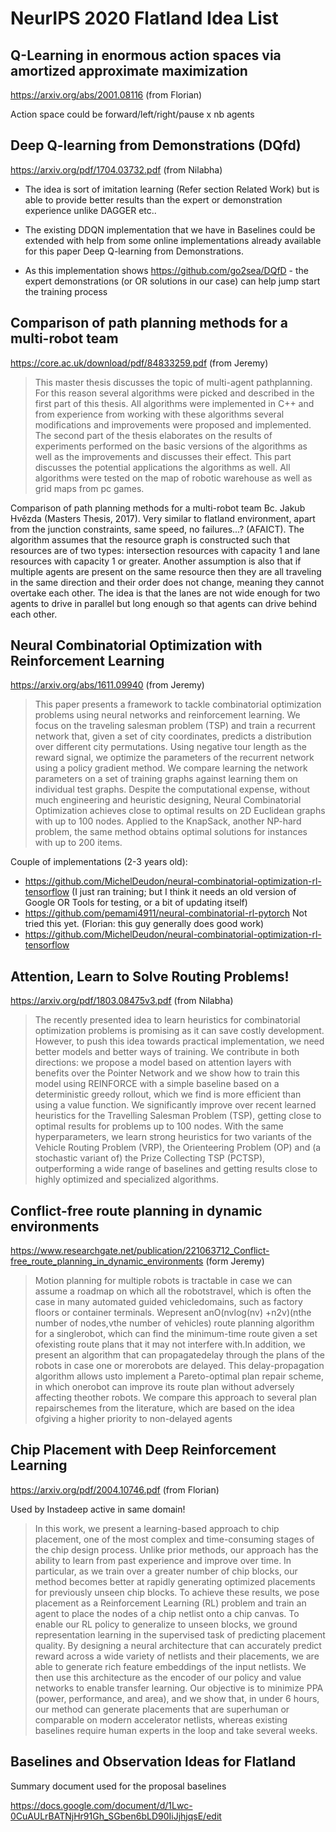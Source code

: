 # NeurIPS 2020 Flatland Idea List


Q-Learning in enormous action spaces via amortized approximate maximization
---

https://arxiv.org/abs/2001.08116 (from Florian)

Action space could be forward/left/right/pause x nb agents

Deep Q-learning from Demonstrations (DQfd)
---

https://arxiv.org/pdf/1704.03732.pdf (from Nilabha)

- The idea is sort of imitation learning (Refer section Related Work) but is able to provide better results than the expert or demonstration experience unlike DAGGER etc..

- The existing DDQN implementation that we have in Baselines could be extended with help from some online implementations already available for this paper Deep Q-learning from Demonstrations.

- As this implementation shows https://github.com/go2sea/DQfD - the expert demonstrations (or OR solutions in our case) can help jump start the training process

Comparison of path planning methods for a multi-robot team
---

https://core.ac.uk/download/pdf/84833259.pdf (from Jeremy)

> This master thesis discusses the topic of
  multi-agent pathplanning. For this reason several algorithms were picked and
  described in the first part of this thesis.
  All algorithms were implemented in C++
  and from experience from working with
  these algorithms several modifications and
  improvements were proposed and implemented. The second part of the thesis
  elaborates on the results of experiments
  performed on the basic versions of the algorithms as well as the improvements and
  discusses their effect. This part discusses
  the potential applications the algorithms
  as well. All algorithms were tested on the
  map of robotic warehouse as well as grid
  maps from pc games.

Comparison of path planning methods for a multi-robot team Bc. Jakub Hvězda (Masters Thesis, 2017). Very similar to flatland environment, apart from the junction constraints, same speed, no failures...? (AFAICT). The algorithm assumes that the resource graph is constructed such that resources are of two types: intersection resources with capacity 1 and lane resources with capacity 1 or greater. Another assumption is also that if multiple agents are present on the same resource then they are all traveling in the same direction and their order does not change, meaning they cannot overtake each other. The idea is that the lanes are not wide enough for two agents to drive in parallel but long enough so that agents can drive behind each other.


Neural Combinatorial Optimization with Reinforcement Learning
---

https://arxiv.org/abs/1611.09940 (from Jeremy)

> This paper presents a framework to tackle combinatorial optimization problems using neural networks and reinforcement learning. We focus on the traveling salesman problem (TSP) and train a recurrent network that, given a set of city coordinates, predicts a distribution over different city permutations. Using negative tour length as the reward signal, we optimize the parameters of the recurrent network using a policy gradient method. We compare learning the network parameters on a set of training graphs against learning them on individual test graphs. Despite the computational expense, without much engineering and heuristic designing, Neural Combinatorial Optimization achieves close to optimal results on 2D Euclidean graphs with up to 100 nodes. Applied to the KnapSack, another NP-hard problem, the same method obtains optimal solutions for instances with up to 200 items.

Couple of implementations (2-3 years old):
- https://github.com/MichelDeudon/neural-combinatorial-optimization-rl-tensorflow  (I just ran training; but I think it needs an old version of Google OR Tools for testing, or a bit of updating itself)
- https://github.com/pemami4911/neural-combinatorial-rl-pytorch  Not tried this yet. (Florian: this guy generally does good work)
- https://github.com/MichelDeudon/neural-combinatorial-optimization-rl-tensorflow


Attention, Learn to Solve Routing Problems!
---
https://arxiv.org/pdf/1803.08475v3.pdf (from Nilabha)

> The recently presented idea to learn heuristics for combinatorial optimization
  problems is promising as it can save costly development. However, to push this
  idea towards practical implementation, we need better models and better ways
  of training. We contribute in both directions: we propose a model based on attention layers with benefits over the Pointer Network and we show how to train
  this model using REINFORCE with a simple baseline based on a deterministic
  greedy rollout, which we find is more efficient than using a value function. We
  significantly improve over recent learned heuristics for the Travelling Salesman
  Problem (TSP), getting close to optimal results for problems up to 100 nodes.
  With the same hyperparameters, we learn strong heuristics for two variants of the
  Vehicle Routing Problem (VRP), the Orienteering Problem (OP) and (a stochastic variant of) the Prize Collecting TSP (PCTSP), outperforming a wide range of
  baselines and getting results close to highly optimized and specialized algorithms.


Conflict-free route planning in dynamic environments
---
https://www.researchgate.net/publication/221063712_Conflict-free_route_planning_in_dynamic_environments (form Jeremy)

> Motion  planning  for  multiple  robots  is  tractable in  case  we  can  assume  a  roadmap  on  which  all  the  robotstravel, which is often the case in many automated guided vehicledomains,  such  as  factory  floors  or  container  terminals.  Wepresent  anO(nvlog(nv) +n2v)(nthe  number  of  nodes,vthe  number  of  vehicles)  route  planning  algorithm  for  a  singlerobot,  which  can  find  the  minimum-time  route  given  a  set  ofexisting  route  plans  that  it  may  not  interfere  with.In  addition,  we  present  an  algorithm  that  can  propagatedelay  through  the  plans  of  the  robots  in  case  one  or  morerobots are delayed. This delay-propagation algorithm allows usto implement a Pareto-optimal plan repair scheme, in which onerobot can improve its route plan without adversely affecting theother robots. We compare this approach to several plan repairschemes  from  the  literature,  which  are  based  on  the  idea  ofgiving  a  higher  priority  to  non-delayed  agents


Chip Placement with Deep Reinforcement Learning
---
https://arxiv.org/pdf/2004.10746.pdf (from Florian)

Used by Instadeep active in same domain!

> In this work, we present a learning-based approach to chip placement, one of the most complex and time-consuming stages of the chip design process. Unlike prior methods, our approach
  has the ability to learn from past experience and
  improve over time. In particular, as we train
  over a greater number of chip blocks, our method
  becomes better at rapidly generating optimized
  placements for previously unseen chip blocks.
  To achieve these results, we pose placement as a
  Reinforcement Learning (RL) problem and train
  an agent to place the nodes of a chip netlist onto
  a chip canvas. To enable our RL policy to generalize to unseen blocks, we ground representation learning in the supervised task of predicting
  placement quality. By designing a neural architecture that can accurately predict reward across
  a wide variety of netlists and their placements,
  we are able to generate rich feature embeddings
  of the input netlists. We then use this architecture as the encoder of our policy and value networks to enable transfer learning. Our objective is to minimize PPA (power, performance,
  and area), and we show that, in under 6 hours,
  our method can generate placements that are superhuman or comparable on modern accelerator
  netlists, whereas existing baselines require human experts in the loop and take several weeks.
  
Baselines and Observation Ideas for Flatland
---

Summary document used for the proposal baselines

https://docs.google.com/document/d/1Lwc-0CuAULrBATNjHr91Gh_SGben6bLD90IiJjhjqsE/edit